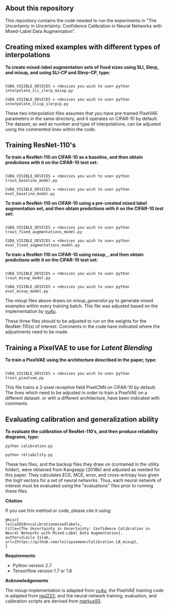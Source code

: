 ## About this repository

This repository contains the code needed to run the experiments in "The Uncertainty in Uncertainty: Confidence Calibration in Neural Networks with Mixed-Label Data Augmentation".

## Creating mixed examples with different types of interpolations
**To create mixed-label augmentation sets of fixed sizes using SLI, Slerp, and mixup, and using SLI-CP and *Slerp*-CP, type:**

```

CUDA_VISIBLE_DEVICES = <devices you wish to use> python interpolate_sli_slerp_mixup.py

CUDA_VISIBLE_DEVICES = <devices you wish to use> python interpolate_slicp_slerpcp.py
```

These two interpolation files assumes that you have pre-trained PixelVAE parameters in the same directory, and it operates on CIFAR-10 by default. The dataset, as well as number and type of interpolations, can be adjusted using the commented lines within the code.

## Training ResNet-110's 

**To train a ResNet-110 on CIFAR-10 as a baseline, and then obtain predictions with it on the CIFAR-10 test set:**

```

CUDA_VISIBLE_DEVICES = <devices you wish to use> python train_baseline_model.py

CUDA_VISIBLE_DEVICES = <devices you wish to use> python eval_baseline_model.py

```

**To train a ResNet-110 on CIFAR-10 using a pre-created mixed label augmentation set, and then obtain predictions with it on the CIFAR-10 test set:**

```

CUDA_VISIBLE_DEVICES = <devices you wish to use> python train_fixed_augmentations_model.py

CUDA_VISIBLE_DEVICES = <devices you wish to use> python eval_fixed_augmentations_model.py

```

**To train a ResNet-110 on CIFAR-10 using mixup, , and then obtain predictions with it on the CIFAR-10 test set:**

```

CUDA_VISIBLE_DEVICES = <devices you wish to use> python train_mixup_model.py

CUDA_VISIBLE_DEVICES = <devices you wish to use> python eval_mixup_model.py

```
The *mixup* files above draws on *mixup_generator.py* to generate mixed examples within every training batch. This file was adjusted based on the implementation by [yu4u](https://github.com/yu4u/mixup-generator).

These three files should to be adjusted to run on the weights for the ResNet-110(s) of interest. Comments in the code have indicated where the adjustments need to be made.

## Training a PixelVAE to use for *Latent Blending*
**To train a PixelVAE using the architecture described in the paper, type:**

```

CUDA_VISIBLE_DEVICES = <devices you wish to use> python train_pixelvae.py

```

This file trains a 3-pixel receptive field PixelCNN on CIFAR-10 by default. The lines which need to be adjusted in order to train a PixelVAE on a different dataset, or with a different architecture, have been indicated with comments.

## Evaluating calibration and generalization ability

**To evaluate the calibration of ResNet-110’s, and then produce reliability diagrams, type:**

```
python calibration.py

python reliability.py

```
These two files, and the backup files they draw on (contained in the utility folder), were obtained from Kangsepp (2018b) and adjusted as needed for this paper. They calculates ECE, MCE, error, and cross-entropy loss given the logit vectors for a set of neural networks. Thus, each neural network of interest must be evaluated using the "evaluations" files prior to running these files.

**Citation**

If you use this method or code, please cite it using:

```
@misc{
leila2018nncalibrationmixedlabels,
title={The Uncertainty in Uncertainty: Confidence Calibration in Neural Networks with Mixed-Label Data Augmentation},
author={Leila Islam,
url={https://github.com/leilayasmeen/Calibration_LB_mixup},
}
```

**Requirements**

* Python version 2.7
* Tensorflow version 1.7 or 1.8

**Acknowledgements**

The *mixup* implementation is adapted from [yu4u](https://github.com/yu4u/mixup-generator); the PixelVAE training code is adapted from [igul222](https://github.com/igul222/PixelVAE); and the neural network training, evaluation, and calibration scripts are derived from [markus93](https://github.com/markus93/NN_calibration).


